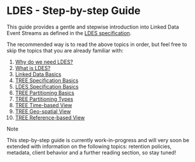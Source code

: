 # LDES - Step-by-step Guide
This guide provides a gentle and stepwise introduction into Linked Data Event Streams as defined in the [LDES specification](https://w3id.org/ldes/specification).

The recommended way is to read the above topics in order, but feel free to skip the topics that you are already familiar with:

1. [Why do we need LDES?](./A-why-do-we-need-ldes.md)
2. [What is LDES?](./B-what-is-ldes.md)
3. [Linked Data Basics](./C-linked-data-basics.md)
4. [TREE Specification Basics](./D-tree-specs.md)
5. [LDES Specification Basics](./E-ldes-specs.md)
6. [TREE Partitioning Basics](./F-tree-partitioning.md)
7. [TREE Partitioning Types](./G-tree-partitioning-types.md)
8. [TREE Time-based View](./H-time-based-view.md)
9. [TREE Geo-spatial View](./I-geospatial-view.md)
10. [TREE Reference-based View](./J-reference-based-view.md)

> [!NOTE]
> This step-by-step guide is currently work-in-progress and will very soon be extended with information on the following topics: retention policies, metadata, client behavior and a further reading section, so stay tuned!
